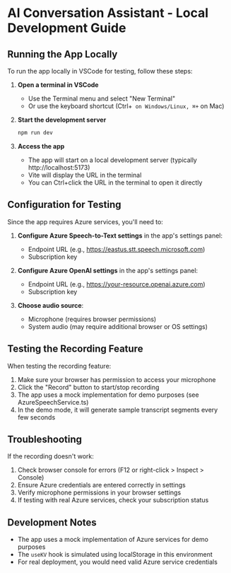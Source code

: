 # AI Conversation Assistant - Local Development Guide

## Running the App Locally

To run the app locally in VSCode for testing, follow these steps:

1. **Open a terminal in VSCode**
   - Use the Terminal menu and select "New Terminal"
   - Or use the keyboard shortcut (Ctrl+` on Windows/Linux, ⌘+` on Mac)

2. **Start the development server**
   ```bash
   npm run dev
   ```

3. **Access the app**
   - The app will start on a local development server (typically http://localhost:5173)
   - Vite will display the URL in the terminal
   - You can Ctrl+click the URL in the terminal to open it directly

## Configuration for Testing

Since the app requires Azure services, you'll need to:

1. **Configure Azure Speech-to-Text settings** in the app's settings panel:
   - Endpoint URL (e.g., https://eastus.stt.speech.microsoft.com)
   - Subscription key

2. **Configure Azure OpenAI settings** in the app's settings panel:
   - Endpoint URL (e.g., https://your-resource.openai.azure.com)
   - Subscription key

3. **Choose audio source**:
   - Microphone (requires browser permissions)
   - System audio (may require additional browser or OS settings)

## Testing the Recording Feature

When testing the recording feature:

1. Make sure your browser has permission to access your microphone
2. Click the "Record" button to start/stop recording
3. The app uses a mock implementation for demo purposes (see AzureSpeechService.ts)
4. In the demo mode, it will generate sample transcript segments every few seconds

## Troubleshooting

If the recording doesn't work:

1. Check browser console for errors (F12 or right-click > Inspect > Console)
2. Ensure Azure credentials are entered correctly in settings
3. Verify microphone permissions in your browser settings
4. If testing with real Azure services, check your subscription status

## Development Notes

- The app uses a mock implementation of Azure services for demo purposes
- The `useKV` hook is simulated using localStorage in this environment
- For real deployment, you would need valid Azure service credentials